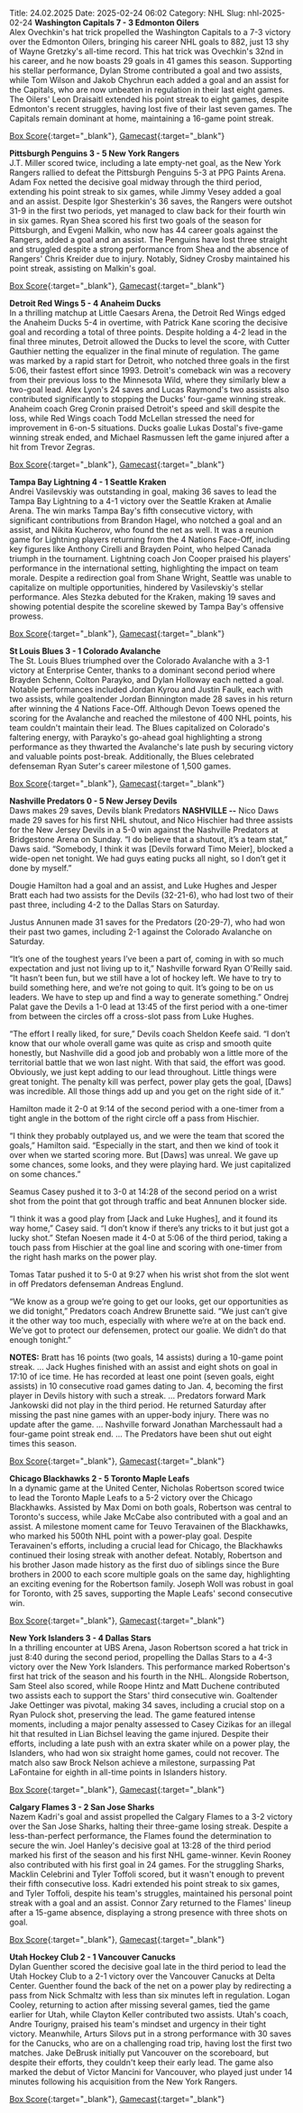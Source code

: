 Title: 24.02.2025
Date: 2025-02-24 06:02
Category: NHL 
Slug: nhl-2025-02-24 
**Washington Capitals 7 - 3 Edmonton Oilers**  
Alex Ovechkin's hat trick propelled the Washington Capitals to a 7-3 victory over the Edmonton Oilers, bringing his career NHL goals to 882, just 13 shy of Wayne Gretzky's all-time record. This hat trick was Ovechkin's 32nd in his career, and he now boasts 29 goals in 41 games this season. Supporting his stellar performance, Dylan Strome contributed a goal and two assists, while Tom Wilson and Jakob Chychrun each added a goal and an assist for the Capitals, who are now unbeaten in regulation in their last eight games. The Oilers' Leon Draisaitl extended his point streak to eight games, despite Edmonton's recent struggles, having lost five of their last seven games. The Capitals remain dominant at home, maintaining a 16-game point streak. 

[Box Score](/gamecenter/edm-vs-wsh/2025/02/23/2024020906){:target="_blank"}, [Gamecast](https://www.nhl.com/news/edmonton-oilers-washington-capitals-game-recap-february-23){:target="_blank"}<br>

**Pittsburgh Penguins 3 - 5 New York Rangers**  
J.T. Miller scored twice, including a late empty-net goal, as the New York Rangers rallied to defeat the Pittsburgh Penguins 5-3 at PPG Paints Arena. Adam Fox netted the decisive goal midway through the third period, extending his point streak to six games, while Jimmy Vesey added a goal and an assist. Despite Igor Shesterkin's 36 saves, the Rangers were outshot 31-9 in the first two periods, yet managed to claw back for their fourth win in six games. Ryan Shea scored his first two goals of the season for Pittsburgh, and Evgeni Malkin, who now has 44 career goals against the Rangers, added a goal and an assist. The Penguins have lost three straight and struggled despite a strong performance from Shea and the absence of Rangers' Chris Kreider due to injury. Notably, Sidney Crosby maintained his point streak, assisting on Malkin's goal. 

[Box Score](/gamecenter/nyr-vs-pit/2025/02/23/2024020907){:target="_blank"}, [Gamecast](https://www.nhl.com/news/new-york-rangers-pittsburgh-penguins-game-recap-february-23){:target="_blank"}<br>

**Detroit Red Wings 5 - 4 Anaheim Ducks**  
In a thrilling matchup at Little Caesars Arena, the Detroit Red Wings edged the Anaheim Ducks 5-4 in overtime, with Patrick Kane scoring the decisive goal and recording a total of three points. Despite holding a 4-2 lead in the final three minutes, Detroit allowed the Ducks to level the score, with Cutter Gauthier netting the equalizer in the final minute of regulation. The game was marked by a rapid start for Detroit, who notched three goals in the first 5:06, their fastest effort since 1993. Detroit's comeback win was a recovery from their previous loss to the Minnesota Wild, where they similarly blew a two-goal lead. Alex Lyon's 24 saves and Lucas Raymond's two assists also contributed significantly to stopping the Ducks' four-game winning streak. Anaheim coach Greg Cronin praised Detroit's speed and skill despite the loss, while Red Wings coach Todd McLellan stressed the need for improvement in 6-on-5 situations. Ducks goalie Lukas Dostal's five-game winning streak ended, and Michael Rasmussen left the game injured after a hit from Trevor Zegras. 

[Box Score](/gamecenter/ana-vs-det/2025/02/23/2024020908){:target="_blank"}, [Gamecast](https://www.nhl.com/news/anaheim-ducks-detroit-red-wings-game-recap-february-23){:target="_blank"}<br>

**Tampa Bay Lightning 4 - 1 Seattle Kraken**  
Andrei Vasilevskiy was outstanding in goal, making 36 saves to lead the Tampa Bay Lightning to a 4-1 victory over the Seattle Kraken at Amalie Arena. The win marks Tampa Bay's fifth consecutive victory, with significant contributions from Brandon Hagel, who notched a goal and an assist, and Nikita Kucherov, who found the net as well. It was a reunion game for Lightning players returning from the 4 Nations Face-Off, including key figures like Anthony Cirelli and Brayden Point, who helped Canada triumph in the tournament. Lightning coach Jon Cooper praised his players' performance in the international setting, highlighting the impact on team morale. Despite a redirection goal from Shane Wright, Seattle was unable to capitalize on multiple opportunities, hindered by Vasilevskiy's stellar performance. Ales Stezka debuted for the Kraken, making 19 saves and showing potential despite the scoreline skewed by Tampa Bay's offensive prowess. 

[Box Score](/gamecenter/sea-vs-tbl/2025/02/23/2024020909){:target="_blank"}, [Gamecast](https://www.nhl.com/news/seattle-kraken-tampa-bay-lightning-game-recap-february-23){:target="_blank"}<br>

**St Louis Blues 3 - 1 Colorado Avalanche**  
The St. Louis Blues triumphed over the Colorado Avalanche with a 3-1 victory at Enterprise Center, thanks to a dominant second period where Brayden Schenn, Colton Parayko, and Dylan Holloway each netted a goal. Notable performances included Jordan Kyrou and Justin Faulk, each with two assists, while goaltender Jordan Binnington made 28 saves in his return after winning the 4 Nations Face-Off. Although Devon Toews opened the scoring for the Avalanche and reached the milestone of 400 NHL points, his team couldn't maintain their lead. The Blues capitalized on Colorado's faltering energy, with Parayko's go-ahead goal highlighting a strong performance as they thwarted the Avalanche's late push by securing victory and valuable points post-break. Additionally, the Blues celebrated defenseman Ryan Suter's career milestone of 1,500 games. 

[Box Score](/gamecenter/col-vs-stl/2025/02/23/2024020910){:target="_blank"}, [Gamecast](https://www.nhl.com/news/colorado-avalanche-st-louis-blues-game-recap-february-23){:target="_blank"}<br>

**Nashville Predators 0 - 5 New Jersey Devils**  
Daws makes 29 saves, Devils blank Predators
 **NASHVILLE --** <forge-entity title="Nico Daws" slug="nico-daws-8482076" code="player">Nico Daws</forge-entity> made 29 saves for his first NHL shutout, and <forge-entity title="Nico Hischier" slug="nico-hischier-8480002" code="player">Nico Hischier</forge-entity> had three assists for the New Jersey Devils in a 5-0 win against the Nashville Predators at Bridgestone Arena on Sunday. 
“I do believe that a shutout, it’s a team stat,” Daws said. “Somebody, I think it was \[Devils forward <forge-entity title="Timo Meier" slug="timo-meier-8478414" code="player">Timo Meier</forge-entity>\], blocked a wide-open net tonight. We had guys eating pucks all night, so I don’t get it done by myself.”

<forge-entity title="Dougie Hamilton" slug="dougie-hamilton-8476462" code="player">Dougie Hamilton</forge-entity> had a goal and an assist, and <forge-entity title="Luke Hughes" slug="luke-hughes-8482684" code="player">Luke Hughes</forge-entity> and <forge-entity title="Jesper Bratt" slug="jesper-bratt-8479407" code="player">Jesper Bratt</forge-entity> each had two assists for the Devils (32-21-6), who had lost two of their past three, including 4-2 to the Dallas Stars on Saturday.

<forge-entity title="Justus Annunen" slug="justus-annunen-8481020" code="player">Justus Annunen</forge-entity> made 31 saves for the Predators (20-29-7), who had won their past two games, including 2-1 against the Colorado Avalanche on Saturday.

“It’s one of the toughest years I’ve been a part of, coming in with so much expectation and just not living up to it,” Nashville forward <forge-entity title="Ryan O&#39;Reilly" slug="ryan-o-reilly-8475158" code="player">Ryan O&#39;Reilly</forge-entity> said. “It hasn’t been fun, but we still have a lot of hockey left. We have to try to build something here, and we’re not going to quit. It’s going to be on us leaders. We have to step up and find a way to generate something.” 
<forge-entity title="Ondrej Palat" slug="ondrej-palat-8476292" code="player">Ondrej Palat</forge-entity> gave the Devils a 1-0 lead at 13:45 of the first period with a one-timer from between the circles off a cross-slot pass from Luke Hughes.

“The effort I really liked, for sure,” Devils coach Sheldon Keefe said. “I don’t know that our whole overall game was quite as crisp and smooth quite honestly, but Nashville did a good job and probably won a little more of the territorial battle that we won last night. With that said, the effort was good. Obviously, we just kept adding to our lead throughout. Little things were great tonight. The penalty kill was perfect, power play gets the goal, \[Daws\] was incredible. All those things add up and you get on the right side of it.”

Hamilton made it 2-0 at 9:14 of the second period with a one-timer from a tight angle in the bottom of the right circle off a pass from Hischier.

“I think they probably outplayed us, and we were the team that scored the goals,” Hamilton said. “Especially in the start, and then we kind of took it over when we started scoring more. But \[Daws\] was unreal. We gave up some chances, some looks, and they were playing hard. We just capitalized on some chances.”

<forge-entity title="Seamus Casey" slug="seamus-casey-8483429" code="player">Seamus Casey</forge-entity> pushed it to 3-0 at 14:28 of the second period on a wrist shot from the point that got through traffic and beat Annunen blocker side.

“I think it was a good play from \[Jack and Luke Hughes\], and it found its way home,” Casey said. “I don’t know if there’s any tricks to it but just got a lucky shot.” 
<forge-entity title="Stefan Noesen" slug="stefan-noesen-8476474" code="player">Stefan Noesen</forge-entity> made it 4-0 at 5:06 of the third period, taking a touch pass from Hischier at the goal line and scoring with one-timer from the right hash marks on the power play.

<forge-entity title="Tomas Tatar" slug="tomas-tatar-8475193" code="player">Tomas Tatar</forge-entity> pushed it to 5-0 at 9:27 when his wrist shot from the slot went in off Predators defenseman <forge-entity title="Andreas Englund" slug="andreas-englund-8477971" code="player">Andreas Englund</forge-entity>.

“We know as a group we’re going to get our looks, get our opportunities as we did tonight,” Predators coach Andrew Brunette said. “We just can’t give it the other way too much, especially with where we’re at on the back end. We’ve got to protect our defensemen, protect our goalie. We didn’t do that enough tonight.”

**NOTES:** Bratt has 16 points (two goals, 14 assists) during a 10-game point streak. ... <forge-entity title="Jack Hughes" slug="jack-hughes-8481559" code="player">Jack Hughes</forge-entity> finished with an assist and eight shots on goal in 17:10 of ice time. He has recorded at least one point (seven goals, eight assists) in 10 consecutive road games dating to Jan. 4, becoming the first player in Devils history with such a streak. … Predators forward <forge-entity title="Mark Jankowski" slug="mark-jankowski-8476873" code="player">Mark Jankowski</forge-entity> did not play in the third period. He returned Saturday after missing the past nine games with an upper-body injury. There was no update after the game. … Nashville forward <forge-entity title="Jonathan Marchessault" slug="jonathan-marchessault-8476539" code="player">Jonathan Marchessault</forge-entity> had a four-game point streak end. … The Predators have been shut out eight times this season. 

[Box Score](/gamecenter/njd-vs-nsh/2025/02/23/2024020911){:target="_blank"}, [Gamecast](https://www.nhl.com/news/new-jersey-devils-nashville-predators-game-recap-february-23){:target="_blank"}<br>

**Chicago Blackhawks 2 - 5 Toronto Maple Leafs**  
In a dynamic game at the United Center, Nicholas Robertson scored twice to lead the Toronto Maple Leafs to a 5-2 victory over the Chicago Blackhawks. Assisted by Max Domi on both goals, Robertson was central to Toronto's success, while Jake McCabe also contributed with a goal and an assist. A milestone moment came for Teuvo Teravainen of the Blackhawks, who marked his 500th NHL point with a power-play goal. Despite Teravainen's efforts, including a crucial lead for Chicago, the Blackhawks continued their losing streak with another defeat. Notably, Robertson and his brother Jason made history as the first duo of siblings since the Bure brothers in 2000 to each score multiple goals on the same day, highlighting an exciting evening for the Robertson family. Joseph Woll was robust in goal for Toronto, with 25 saves, supporting the Maple Leafs' second consecutive win. 

[Box Score](/gamecenter/tor-vs-chi/2025/02/23/2024020912){:target="_blank"}, [Gamecast](https://www.nhl.com/news/toronto-maple-leafs-chicago-blackhawks-game-recap-february-23){:target="_blank"}<br>

**New York Islanders 3 - 4 Dallas Stars**  
In a thrilling encounter at UBS Arena, Jason Robertson scored a hat trick in just 8:40 during the second period, propelling the Dallas Stars to a 4-3 victory over the New York Islanders. This performance marked Robertson's first hat trick of the season and his fourth in the NHL. Alongside Robertson, Sam Steel also scored, while Roope Hintz and Matt Duchene contributed two assists each to support the Stars' third consecutive win. Goaltender Jake Oettinger was pivotal, making 34 saves, including a crucial stop on a Ryan Pulock shot, preserving the lead. The game featured intense moments, including a major penalty assessed to Casey Cizikas for an illegal hit that resulted in Lian Bichsel leaving the game injured. Despite their efforts, including a late push with an extra skater while on a power play, the Islanders, who had won six straight home games, could not recover. The match also saw Brock Nelson achieve a milestone, surpassing Pat LaFontaine for eighth in all-time points in Islanders history. 

[Box Score](/gamecenter/dal-vs-nyi/2025/02/23/2024020913){:target="_blank"}, [Gamecast](https://www.nhl.com/news/dallas-stars-new-york-islanders-game-recap-february-23){:target="_blank"}<br>

**Calgary Flames 3 - 2 San Jose Sharks**  
Nazem Kadri's goal and assist propelled the Calgary Flames to a 3-2 victory over the San Jose Sharks, halting their three-game losing streak. Despite a less-than-perfect performance, the Flames found the determination to secure the win. Joel Hanley's decisive goal at 13:28 of the third period marked his first of the season and his first NHL game-winner. Kevin Rooney also contributed with his first goal in 24 games. For the struggling Sharks, Macklin Celebrini and Tyler Toffoli scored, but it wasn't enough to prevent their fifth consecutive loss. Kadri extended his point streak to six games, and Tyler Toffoli, despite his team's struggles, maintained his personal point streak with a goal and an assist. Connor Zary returned to the Flames' lineup after a 15-game absence, displaying a strong presence with three shots on goal. 

[Box Score](/gamecenter/sjs-vs-cgy/2025/02/23/2024020914){:target="_blank"}, [Gamecast](https://www.nhl.com/news/san-jose-sharks-calgary-flames-game-recap-february-23){:target="_blank"}<br>

**Utah Hockey Club 2 - 1 Vancouver Canucks**  
Dylan Guenther scored the decisive goal late in the third period to lead the Utah Hockey Club to a 2-1 victory over the Vancouver Canucks at Delta Center. Guenther found the back of the net on a power play by redirecting a pass from Nick Schmaltz with less than six minutes left in regulation. Logan Cooley, returning to action after missing several games, tied the game earlier for Utah, while Clayton Keller contributed two assists. Utah's coach, Andre Tourigny, praised his team's mindset and urgency in their tight victory. Meanwhile, Arturs Silovs put in a strong performance with 30 saves for the Canucks, who are on a challenging road trip, having lost the first two matches. Jake DeBrusk initially put Vancouver on the scoreboard, but despite their efforts, they couldn't keep their early lead. The game also marked the debut of Victor Mancini for Vancouver, who played just under 14 minutes following his acquisition from the New York Rangers. 

[Box Score](/gamecenter/van-vs-uta/2025/02/23/2024020915){:target="_blank"}, [Gamecast](https://www.nhl.com/news/vancouver-canucks-utah-hockey-club-game-recap-february-23){:target="_blank"}<br>

